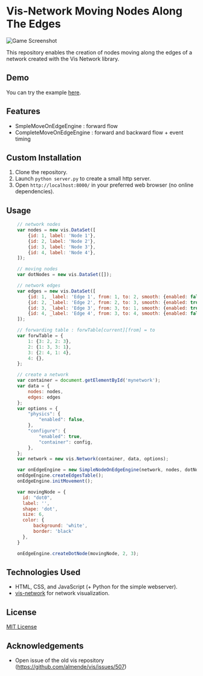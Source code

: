 # Vis-Network Moving Nodes Along The Edges

![Game Screenshot](screenshot.gif)

This repository enables the creation of nodes moving along the edges of a network created with the Vis Network library.

## Demo

You can try the example [here](https://delcourtfl.github.io/vis-network-moving-nodes-on-edges/).

## Features

- SmpleMoveOnEdgeEngine : forward flow
- CompleteMoveOnEdgeEngine : forward and backward flow + event timing

## Custom Installation

1. Clone the repository.
2. Launch `python server.py` to create a small http server.
3. Open `http://localhost:8000/` in your preferred web browser (no online dependencies).

## Usage

```javascript
    // network nodes
    var nodes = new vis.DataSet([
        {id: 1, label: 'Node 1'},
        {id: 2, label: 'Node 2'},
        {id: 3, label: 'Node 3'},
        {id: 4, label: 'Node 4'},
    ]);

    // moving nodes
    var dotNodes = new vis.DataSet([]);

    // network edges
    var edges = new vis.DataSet([
        {id: 1, _label: 'Edge 1', from: 1, to: 2, smooth: {enabled: false}},
        {id: 2, _label: 'Edge 2', from: 2, to: 3, smooth: {enabled: true, type: "bezier"}},
        {id: 3, _label: 'Edge 3', from: 3, to: 1, smooth: {enabled: true, type: "cubicBezier"}},
        {id: 4, _label: 'Edge 4', from: 3, to: 4, smooth: {enabled: false}},
    ]);

    // forwarding table : forwTable[current][from] = to
    var forwTable = {
        1: {3: 2, 2: 3},
        2: {1: 3, 3: 1},
        3: {2: 4, 1: 4},
        4: {},
    };

    // create a network
    var container = document.getElementById('mynetwork');
    var data = {
        nodes: nodes,
        edges: edges
    };
    var options = {
        "physics": {
            "enabled": false,
        },
        "configure": {
            "enabled": true,
            "container": config,
        },
    };
    var network = new vis.Network(container, data, options);

    var onEdgeEngine = new SimpleNodeOnEdgeEngine(network, nodes, dotNodes, edges, forwTable);
    onEdgeEngine.createEdgesTable();
    onEdgeEngine.initMovement();

    var movingNode = {
      id: "dot0",
      label: '',
      shape: 'dot',
      size: 6,
      color: {
          background: 'white',
          border: 'black'
      },
    }

    onEdgeEngine.createDotNode(movingNode, 2, 3);
```

## Technologies Used

- HTML, CSS, and JavaScript (+ Python for the simple webserver).
- [vis-network](https://github.com/visjs/vis-network) for network visualization.

## License

[MIT License](LICENSE)

## Acknowledgements

- Open issue of the old vis repository (https://github.com/almende/vis/issues/507)
